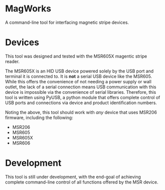 # MagWorks
A command-line tool for interfacing magnetic stripe devices. 

# Devices
This tool was designed and tested with the MSR605X magentic stripe reader.

The MSR605X is an HID USB device powered solely by the USB port and terminal it is connected to. It is **not** a serial USB device like the MSR605. While this offers the convenience of not needing a power supply or wall outlet, the lack of a serial connection means USB communication with this device is impossible via the convenience of serial libraries. Therefore, this tool is written using PyUSB, a python module that offers complete control of USB ports and connections via device and product identification numbers.

Noting the above, this tool should work with *any* device that uses MSR206 firmware, including the following:
* MSR206
* MSR605
* MSR605X
* MSR606

# Development
This tool is still under development, with the end-goal of achieving complete command-line control of all functions offered by the MSR device.
